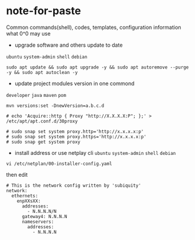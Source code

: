 # note-for-paste
Common commands(shell), codes, templates, configuration information what 0^0 may use



* upgrade software and others update to date

`ubuntu` `system-admin` `shell` `debian`

```shell
sudo apt update && sudo apt upgrade -y && sudo apt autoremove --purge -y && sudo apt autoclean -y
```

* update project modules version in one commond

`developer` `java` `maven` `pom`

```
mvn versions:set -DnewVersion=a.b.c.d
```


```
# echo 'Acquire::http { Proxy "http://X.X.X.X:P"; };' > /etc/apt/apt.conf.d/30proxy 
```

```
# sudo snap set system proxy.http='http://x.x.x.x:p'
# sudo snap set system proxy.https='http://x.x.x.x:p'
# sudo snap get system proxy
```

* install address  or use netplay cli
`ubuntu` `system-admin` `shell` `debian`

```
vi /etc/netplan/00-installer-config.yaml 
```
then edit
```
# This is the network config written by 'subiquity'
network:
  ethernets:
    enpXXsXX:  
      addresses:
        - N.N.N.N/N
      gateway4: N.N.N.N
      nameservers:
        addresses:
          - N.N.N.N
```

